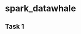 # spark_datawhale

## Task 1

[spark基本原理、部署原理和WordCount编写]: https://github.com/zhangchi0923/spark_datawhale/blob/master/notes/task1.md

